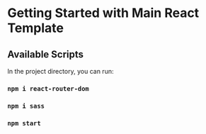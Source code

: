 # Getting Started with Main React Template

## Available Scripts

In the project directory, you can run:

### `npm i react-router-dom`

### `npm i sass`

### `npm start`
